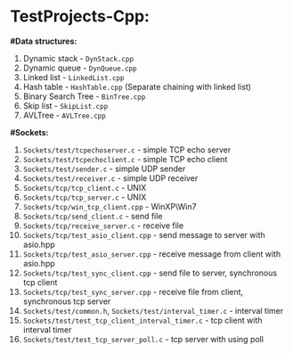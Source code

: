 # TestProjects-Cpp:

<b>#Data structures:</b>
1. Dynamic stack - `DynStack.cpp`
2. Dynamic queue - `DynQueue.cpp`
3. Linked list - `LinkedList.cpp`
4. Hash table - `HashTable.cpp` (Separate chaining with linked list)
5. Binary Search Tree  - `BinTree.cpp`
6. Skip list - `SkipList.cpp`
7. AVLTree - `AVLTree.cpp`

<b>#Sockets:</b>
1. `Sockets/test/tcpechoserver.c` - simple TCP echo server
2. `Sockets/test/tcpechoclient.c` - simple TCP echo client
3. `Sockets/test/sender.c` 		 - simple UDP sender
4. `Sockets/test/receiver.c` 	 - simple UDP receiver
5. `Sockets/tcp/tcp_client.c` - UNIX
6. `Sockets/tcp/tcp_server.c` - UNIX
7. `Sockets/tcp/win_tcp_client.cpp` - WinXP\Win7
8. `Sockets/tcp/send_client.c` - send file
9. `Sockets/tcp/receive_server.c` - receive file
10. `Sockets/tcp/test_asio_client.cpp` - send message to server with asio.hpp
11. `Sockets/tcp/test_asio_server.cpp` - receive message from client with asio.hpp
12. `Sockets/tcp/test_sync_client.cpp` - send file to server, synchronous tcp client
13. `Sockets/tcp/test_sync_server.cpp` - receive file from client, synchronous tcp server
14. `Sockets/test/common.h`, `Sockets/test/interval_timer.c` - interval timer
15. `Sockets/test/test_tcp_client_interval_timer.c` - tcp client with interval timer
16. `Sockets/test/test_tcp_server_poll.c` - tcp server with using poll
